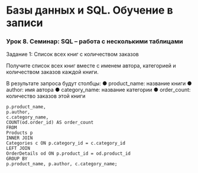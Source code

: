 # Базы данных и SQL. Обучение в записи
### Урок 8. Семинар: SQL – работа с несколькими таблицами

Задание 1: Список всех книг с количеством заказов

Получите список всех книг вместе с именем автора, категорией и количеством заказов
каждой книги.

В результате запроса будут столбцы:
● product_name: название книги
● author: имя автора
● category_name: название категории
● order_count: количество заказов этой книги

```SELECT
p.product_name,
p.author,
c.category_name,
COUNT(od.order_id) AS order_count
FROM
Products p
INNER JOIN
Categories c ON p.category_id = c.category_id
LEFT JOIN
OrderDetails od ON p.product_id = od.product_id
GROUP BY
p.product_name, p.author, c.category_name;
```
